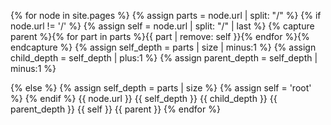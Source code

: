 ---
---

{% for node in site.pages %}
{% assign parts = node.url | split: "/" %}
{% if node.url != '/' %}
{% assign self = node.url | split: "/" | last %}
{% capture parent %}{% for part in parts %}{{ part | remove: self }}{% endfor %}{% endcapture %}
{% assign self_depth = parts | size | minus:1 %}
{% assign child_depth = self_depth | plus:1 %}
{% assign parent_depth = self_depth | minus:1 %}

{% else %}
{% assign self_depth = parts | size %}
{% assign self = 'root' %}
{% endif %}
{{ node.url }}
{{ self_depth }}
{{ child_depth }}
{{ parent_depth }}
{{ self }}
{{ parent }}
{% endfor %}
